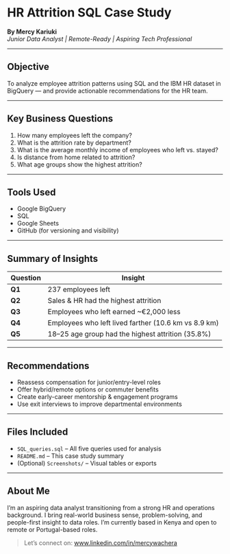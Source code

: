 # HR Attrition SQL Case Study 

**By Mercy Kariuki**  
*Junior Data Analyst | Remote-Ready | Aspiring Tech Professional*

---

## Objective

To analyze employee attrition patterns using SQL and the IBM HR dataset in BigQuery — and provide actionable recommendations for the HR team.

---

## Key Business Questions

1. How many employees left the company?
2. What is the attrition rate by department?
3. What is the average monthly income of employees who left vs. stayed?
4. Is distance from home related to attrition?
5. What age groups show the highest attrition?

---

## Tools Used

- Google BigQuery
- SQL
- Google Sheets
- GitHub (for versioning and visibility)

---

## Summary of Insights

| Question | Insight |
|---------|---------|
| **Q1** | 237 employees left |
| **Q2** | Sales & HR had the highest attrition |
| **Q3** | Employees who left earned ~€2,000 less |
| **Q4** | Employees who left lived farther (10.6 km vs 8.9 km) |
| **Q5** | 18–25 age group had the highest attrition (35.8%) |

---

## Recommendations

- Reassess compensation for junior/entry-level roles
- Offer hybrid/remote options or commuter benefits
- Create early-career mentorship & engagement programs
- Use exit interviews to improve departmental environments

---

## Files Included

- `SQL_queries.sql` – All five queries used for analysis
- `README.md` – This case study summary
- (Optional) `Screenshots/` – Visual tables or exports

---

##  About Me

I’m an aspiring data analyst transitioning from a strong HR and operations background. I bring real-world business sense, problem-solving, and people-first insight to data roles. I’m currently based in Kenya and open to remote or Portugal-based roles.

> Let’s connect on: www.linkedin.com/in/mercywachera
